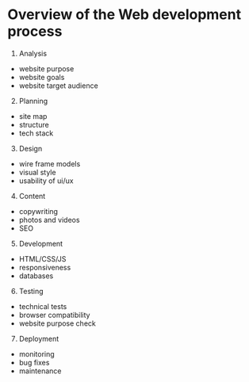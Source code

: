 # Overview of the Web development process

1. Analysis
- website purpose
- website goals
- website target audience

2. Planning
- site map
- structure
- tech stack

3. Design
- wire frame models
- visual style
- usability of ui/ux

4. Content
- copywriting
- photos and videos
- SEO

5. Development
- HTML/CSS/JS
- responsiveness
- databases

6. Testing
- technical tests
- browser compatibility
- website purpose check

7. Deployment
- monitoring
- bug fixes
- maintenance